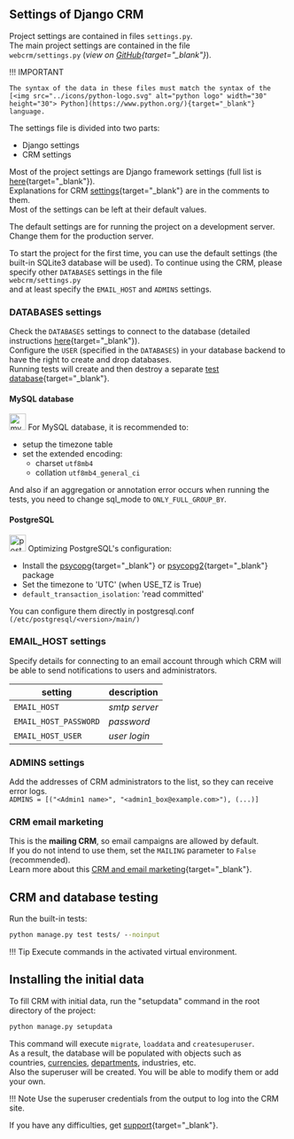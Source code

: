 ## Settings of Django CRM

Project settings are contained in files `settings.py`.  
The main project settings are contained in the file  
`webcrm/settings.py`  (*view on [GitHub](https://github.com/DjangoCRM/django-crm/blob/main/webcrm/settings.py){target="_blank"}*). 

!!! IMPORTANT

    The syntax of the data in these files must match the syntax of the [<img src="../icons/python-logo.svg" alt="python logo" width="30" height="30"> Python](https://www.python.org/){target="_blank"} language.

The settings file is divided into two parts:

- Django settings
- CRM settings

Most of the project settings are Django framework settings (full list is [here](https://docs.djangoproject.com/en/dev/ref/settings/){target="_blank"}).  
Explanations for CRM [settings](https://github.com/DjangoCRM/django-crm/blob/main/webcrm/settings.py){target="_blank"} are in the comments to them.  
Most of the settings can be left at their default values.

The default settings are for running the project on a development server.
Change them for the production server.  

To start the project for the first time, you can use the default settings (the built-in SQLite3 database will be used).
To continue using the CRM, please specify other `DATABASES` settings in the file  
`webcrm/settings.py`  
and at least specify the `EMAIL_HOST` and `ADMINS` settings.

### DATABASES settings

Check the `DATABASES` settings to connect to the database (detailed instructions [here](https://docs.djangoproject.com/en/dev/ref/settings/#std-setting-DATABASES){target="_blank"}).  
Configure the `USER` (specified in the `DATABASES`) in your database backend to have the right to create and drop databases.  
Running tests will create
and then destroy a separate [test database](https://docs.djangoproject.com/en/dev/topics/testing/overview/#the-test-database){target="_blank"}.

#### MySQL database

<img src="../icons/mysql_logo.svg" alt="mysql logo" width="30" height="30"> For MySQL database, it is recommended to:

- setup the timezone table
- set the extended encoding:
    - charset `utf8mb4`
    - collation  `utf8mb4_general_ci`

And also if an aggregation or annotation error occurs when running the tests, you need to change sql_mode to `ONLY_FULL_GROUP_BY`.

#### PostgreSQL

<img src="../icons/postgresql_logo.svg" alt="postgresql logo" width="30" height="30"> Optimizing PostgreSQL's configuration:

- Install the [psycopg](https://www.psycopg.org/psycopg3/){target="_blank"} or [psycopg2](https://www.psycopg.org/){target="_blank"} package
- Set the timezone to 'UTC' (when USE_TZ is True)
- `default_transaction_isolation`: 'read committed'

You can configure them directly in postgresql.conf `(/etc/postgresql/<version>/main/)`

### EMAIL_HOST settings

Specify details for connecting to an email account through which CRM will be able to send notifications to users and administrators.

| setting               | description   |
|-----------------------|---------------|
| `EMAIL_HOST`          | *smtp server* |
| `EMAIL_HOST_PASSWORD` | *password*    |
| `EMAIL_HOST_USER`     | *user login*  |

### ADMINS settings

Add the addresses of CRM administrators to the list, so they can receive error logs.  
`ADMINS = [("<Admin1 name>", "<admin1_box@example.com>"), (...)]`

### CRM email marketing

This is the **mailing CRM**, so email campaigns are allowed by default.  
If you do not intend to use them, set the `MAILING` parameter to `False` (recommended).  
Learn more about this [CRM and email marketing](https://djangocrm.github.io/info/features/massmail-app-features/){target="_blank"}.

## CRM and database testing

Run the built-in tests:  

```cmd
python manage.py test tests/ --noinput
```

!!! Tip
    Execute commands in the activated virtual environment.

## Installing the initial data

To fill CRM with initial data, run the "setupdata" command in the root directory of the project: 

```cmd
python manage.py setupdata
```

This command will execute `migrate`, `loaddata` and `createsuperuser`.  
As a result, the database will be populated with objects such as  
countries, [currencies](currencies.md), [departments](adding_crm_users.md#departments), industries, etc.  
Also the superuser will be created.
You will be able to modify them or add your own.  

!!! Note
    Use the superuser credentials from the output to log into the CRM site.

If you have any difficulties, get [support](https://djangocrm.github.io/info/support/){target="_blank"}.